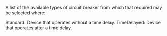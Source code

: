 ﻿A list of the available types of circuit breaker from which that required may be selected where:

Standard: Device that operates without a time delay.
TimeDelayed: Device that operates after a time delay.
